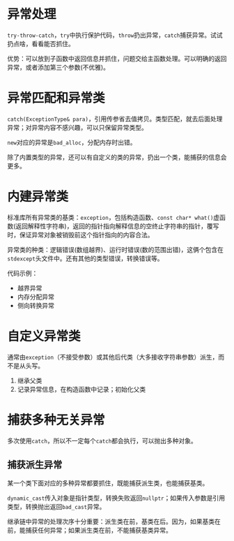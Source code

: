 # 异常处理

`try-throw-catch`，`try`中执行保护代码，`throw`扔出异常，`catch`捕获异常。试试扔点啥，看看能否抓住。

优势：可以放到子函数中返回信息并抓住，问题交给主函数处理。可以明确的返回异常，或者添加第三个参数(不优雅)。

# 异常匹配和异常类

`catch(ExceptionType& para)`，引用传参省去值拷贝。类型匹配，就去后面处理异常；对异常内容不感兴趣，可以只保留异常类型。

`new`对应的异常是`bad_alloc`，分配内存时出错。

除了内置类型的异常，还可以有自定义的类的异常，扔出一个类，能捕获的信息会更多。

# 内建异常类

标准库所有异常类的基类：`exception`，包括构造函数、`const char* what()`虚函数(返回解释性字符串)，返回的指针指向解释信息的空终止字符串的指针，覆写时，保证异常对象被销毁前这个指针指向的内容合法。

异常类的种类：逻辑错误(数组越界)、运行时错误(数的范围出错)，这俩个包含在`stdexcept`头文件中。还有其他的类型错误，转换错误等。

代码示例：

- 越界异常
- 内存分配异常
- 侧向转换异常

# 自定义异常类

通常由`exception`（不接受参数）或其他后代类（大多接收字符串参数）派生，而不是从头写。

1. 继承父类
2. 记录异常信息，在构造函数中记录；初始化父类


# 捕获多种无关异常

多次使用`catch`，所以不一定每个`catch`都会执行，可以抛出多种对象。

## 捕获派生异常

某一个类下面对应的多种异常都要抓住，既能捕获派生类，也能捕获基类。

`dynamic_cast`传入对象是指针类型，转换失败返回`nullptr`；如果传入参数是引用类型，转换抛出返回`bad_cast`异常。

继承链中异常的处理次序十分重要：派生类在前，基类在后。因为，如果基类在前，能捕获任何异常；如果派生类在前，不能捕获基类异常。